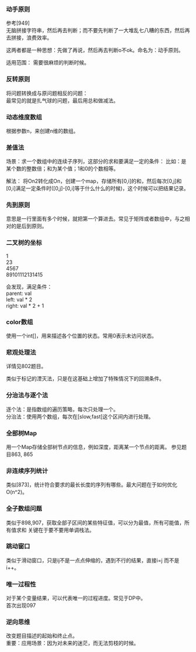 ### 动手原则    
 参考[949]  
   无脑拼接字符串，然后再去判断；而不要先判断了一大堆乱七八糟的东西，然后再去拼接，浪费效率。  
     
   这两者都是一种思想：先做了再说，然后再去判断o不ok。命名为：动手原则。  
   
   适用范围： 需要很麻烦的判断时候。  
     
     
### 反转原则        
  将问题转换成与原问题相反的问题：  
  最常见的就是扎气球的问题，最后用总和做减法。  

### 动态维度数组
  根据参数n，来创建n维的数组。  
  
### 差值法
  场景：求一个数组中的连续子序列，这部分的求和要满足一定的条件：
  比如：是某个数的整数倍；和为某个值；1和0的个数相等。
  
  解法： 将On2转化成On，创建一个map，存储所有[0,i]的和，然后每次[0,j]和[0,i]满足一定条件时([0,j]-[0,i]等于什么什么的时候)，这个时候可以把结果记录。
  
### 先到原则
意思是一行里面有多个时候，就把第一个算进去。常见于矩阵或者数组中，与之相对的是后到原则。     
  
### 二叉树的坐标  
  
 1  
 23  
 4567  
 89101112131415  
   
 会发现，满足条件：  
 parent: val  
 left: val * 2  
 right: val * 2 + 1  
  
### color数组  

  使用一个int[]，用来描述各个位置的状态。常用0表示未访问状态。  
  
    
    
### 悲观处理法  

  详情见802题目。  
  
  类似于标记的湮灭法，只是在这基础上增加了特殊情况下的回溯条件。      
  
### 分治法与逐个法  
  逐个法：是指数组的遍历策略，每次只处理一个。  
  分治法：使用两个数组，每次在[slow,fast]这个区间内进行处理。  

### 全部树Map
  用一个Map存储全部树节点的信息，例如深度，距离某一个节点的距离。
  参见题目863, 865

### 非连续序列统计
  类似[873]，统计符合要求的最长长度的序列有哪些。最大问题在于如何优化O(n^2)。

###  全子数组问题
  类似于898,907，获取全部子区间的某些特征值，可以分为最值，所有可能值，所有值求和
  关键在于要不要用单调栈法。
    
### 跳动窗口  
  类似于滑动窗口，只是ij不是一点点伸缩的，遇到不行的结果，直接i=j  而不是i++。      
### 唯一过程性
  对于某个变量结果，可以代表唯一的过程进度。常见于DP中。  
  首次出现097     
  
### 逆向思维  
改变题目描述的起始和终止点。  
重要：应用场景：因为对未来的迷茫，而无法剪枝的时候。    